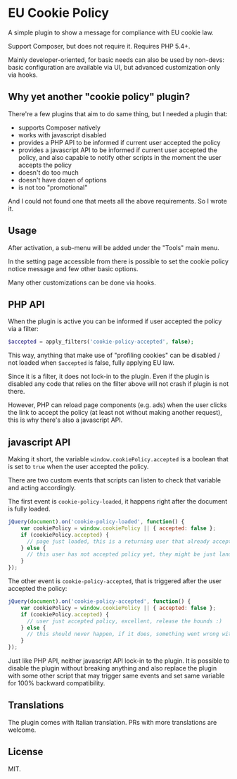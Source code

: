 EU Cookie Policy
================

A simple plugin to show a message for compliance with EU cookie law.

Support Composer, but does not require it. Requires PHP 5.4+.

Mainly developer-oriented, for basic needs can also be used by non-devs: basic configuration are 
available via UI, but advanced customization only via hooks.

## Why yet another "cookie policy" plugin?

There're a few plugins that aim to do same thing, but I needed a plugin that:

- supports Composer natively
- works with javascript disabled
- provides a PHP API to be informed if current user accepted the policy
- provides a javascript API to be informed if current user accepted the policy, and also capable
  to notify other scripts in the moment the user accepts the policy
- doesn't do too much
- doesn't have dozen of options
- is not too "promotional"

And I could not found one that meets all the above requirements. So I wrote it.

## Usage

After activation, a sub-menu will be added under the "Tools" main menu.

In the setting page accessible from there is possible to set the cookie policy notice message and
few other basic options.

Many other customizations can be done via hooks.

## PHP API

When the plugin is active you can be informed if user accepted the policy via a filter:

```php
$accepted = apply_filters('cookie-policy-accepted', false);
```

This way, anything that make use of "profiling cookies" can be disabled / not loaded when `$accepted`
is false, fully applying EU law.

Since it is a filter, it does not lock-in to the plugin. Even if the plugin is disabled any code
that relies on the filter above will not crash if plugin is not there.

However, PHP can reload page components (e.g. ads) when the user clicks the link to accept the
policy (at least not without making another request), this is why there's also a javascript API.

## javascript API

Making it short, the variable `window.cookiePolicy.accepted` is a boolean that is set to `true` when
the user accepted the policy.

There are two custom events that scripts can listen to check that variable and acting accordingly.

The first event is `cookie-policy-loaded`, it happens right after the document is fully loaded.

```js
jQuery(document).on('cookie-policy-loaded', function() {
    var cookiePolicy = window.cookiePolicy || { accepted: false };
    if (cookiePolicy.accepted) {
      // page just loaded, this is a returning user that already accepted policy before
    } else {
      // this user has not accepted policy yet, they might be just landed to website
    }
});
```

The other event is `cookie-policy-accepted`, that is triggered after the user accepted the policy:

```js
jQuery(document).on('cookie-policy-accepted', function() {
    var cookiePolicy = window.cookiePolicy || { accepted: false };
    if (cookiePolicy.accepted) {
      // user just accepted policy, excellent, release the hounds :)
    } else {
      // this should never happen, if it does, something went wrong with javascript
    }
});
```

Just like PHP API, neither javascript API lock-in to the plugin. It is possible to disable the plugin
without breaking anything and also replace the plugin with some other script that may trigger same
events and set same variable for 100% backward compatibility.

## Translations

The plugin comes with Italian translation. PRs with more translations are welcome.

## License

MIT.